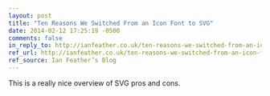 ```yaml
---
layout: post
title: "Ten Reasons We Switched From an Icon Font to SVG"
date: 2014-02-12 17:25:19 -0500
comments: false
in_reply_to: http://ianfeather.co.uk/ten-reasons-we-switched-from-an-icon-font-to-svg/
ref_url: http://ianfeather.co.uk/ten-reasons-we-switched-from-an-icon-font-to-svg/
ref_source: Ian Feather’s Blog
---
```


This is a really nice overview of SVG pros and cons.